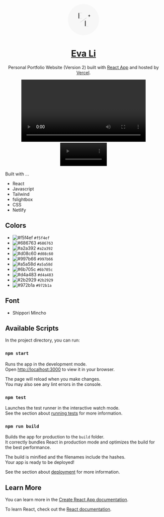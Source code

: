 <div align="center">
  <img alt="Logo" src="src/logo.png" width="100" style="border-radius:100%"/>
</div>

<h1 align="center">
<a href="https://portfolio-evali.vercel.app/" >Eva Li</a>
</h1>

<p align="center">
Personal Portfolio Website (Version 2) built with <a href="https://github.com/facebook/create-react-app">React App</a> and hosted by <a href="https://www.vercel.com/">Vercel</a>.
</p>

<div align="center">
<video src="src/video/video1.mov" width="400" alt="video1"></video>
<video src="src/video/video2.mov" width="150" alt="video1"></video></div>

Built with ...

- React
- Javascript
- Tailwind
- fslightbox
- CSS
- Netlify

## Colors

- ![#f5f4ef](https://placehold.co/15x15/f5f4ef/f5f4ef.png) `#f5f4ef`
- ![#686763](https://placehold.co/15x15/686763/686763.png) `#686763`
- ![#a2a392](https://placehold.co/15x15/a2a392/a2a392.png) `#a2a392`
- ![#d08c60](https://placehold.co/15x15/d08c60/d08c60.png) `#d08c60`
- ![#997b66](https://placehold.co/15x15/997b66/997b66.png) `#997b66`
- ![#a5a58d](https://placehold.co/15x15/a5a58d/a5a58d.png) `#a5a58d`
- ![#6b705c](https://placehold.co/15x15/6b705c/6b705c.png) `#6b705c`
- ![#d4a483](https://placehold.co/15x15/d4a483/d4a483.png) `#d4a483`
- ![#2b2929](https://placehold.co/15x15/2b2929/2b2929.png) `#2b2929`
- ![#972b1a](https://placehold.co/15x15/972b1a/972b1a.png) `#972b1a`

## Font

- Shippori Mincho

## Available Scripts

In the project directory, you can run:

### `npm start`

Runs the app in the development mode.\
Open [http://localhost:3000](http://localhost:3000) to view it in your browser.

The page will reload when you make changes.\
You may also see any lint errors in the console.

### `npm test`

Launches the test runner in the interactive watch mode.\
See the section about [running tests](https://facebook.github.io/create-react-app/docs/running-tests) for more information.

### `npm run build`

Builds the app for production to the `build` folder.\
It correctly bundles React in production mode and optimizes the build for the best performance.

The build is minified and the filenames include the hashes.\
Your app is ready to be deployed!

See the section about [deployment](https://facebook.github.io/create-react-app/docs/deployment) for more information.

## Learn More

You can learn more in the [Create React App documentation](https://facebook.github.io/create-react-app/docs/getting-started).

To learn React, check out the [React documentation](https://reactjs.org/).
